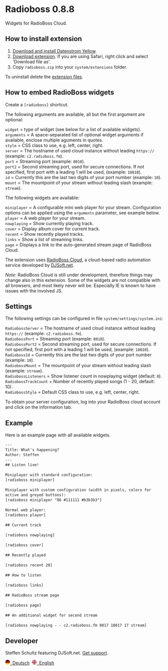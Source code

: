 Radioboss 0.8.8
===============
Widgets for RadioBoss Cloud.

## How to install extension

1. [Download and install Datenstrom Yellow](https://github.com/datenstrom/yellow/).
2. [Download extension](https://github.com/schulle4u/yellow-extensions-schulle4u/raw/master/zip/radioboss.zip). If you are using Safari, right click and select 'Download file as'.
3. Copy `radioboss.zip` into your `system/extensions` folder.

To uninstall delete the [extension files](extension.ini).

## How to embed RadioBoss widgets

Create a `[radioboss]` shortcut. 

The following arguments are available, all but the first argument are optional: 

`widget` = type of widget (see below for a list of available widgets).  
`arguments` = A space-separated list of optional widget arguments if available, enclose multiple aguments in quotes.   
`style` = CSS class to use, e.g. left, center, right.  
`server` = The hostname of used cloud instance without leading `https://` (example: `c2.radioboss.fm`).  
`port` = Streaming port (example: `8010`).  
`port2` = Second streaming port, used for secure connections. If not specified, first port with a leading 1 will be used, (example: `18010`).  
`id` = Currently this are the last two digits of your port number (example: `10`).  
`mount` = The mountpoint of your stream without leading slash (example: `stream`). 

The following widgets are available: 

`miniplayer` = A configurable mini web player for your stream. Configuration options can be applied using the `arguments` parameter, see example below.  
`player` = A web player for your stream.  
`nowplaying` = Show currently playing track.  
`cover` = Display album cover for current track.  
`recent` = Show recently played tracks.  
`links` = Show a list of streaming links.  
`page` = Displays a link to the auto-generated stream page of RadioBoss Cloud. 

The extension uses [RadioBoss Cloud](https://www.radioboss.fm/radioboss-cloud/), a cloud-based radio automation service developed by [DJSoft.net](https://www.djsoft.net). 

*Note*: RadioBoss Cloud is still under development, therefore things may change also in this extension. Some of the widgets are not compatible with all browsers, and most likely never will be. Especially IE is known to have issues with the involved JS.  

## Settings

The following settings can be configured in file `system/settings/system.ini`: 

`RadiobossServer` = The hostname of used cloud instance without leading `https://` (example: `c2.radioboss.fm`).  
`RadiobossPort` = Streaming port (example: `8010`).  
`RadiobossPort2` = Second streaming port, used for secure connections. If not specified, first port with a leading 1 will be used, (example: `18010`).  
`RadiobossId` = Currently this are the last two digits of your port number (example: `10`).  
`RadiobossMount` = The mountpoint of your stream without leading slash (example: `stream`).  
`RadiobossListeners` = Show listener count in nowplaying widget (default: `0`).  
`RadiobossTrackCount` = Number of recently played songs (1 - 20, default: 10).  
`RadiobossStyle` = Default CSS class to use, e.g. left, center, right. 

To obtain your server configuration, log into your RadioBoss cloud account and click on the information tab. 

## Example

Here is an example page with all available widgets. 

```
---
Title: What's happening?
Author: Steffen
---
## Listen live!

Miniplayer with standard configuration:   
[radioboss miniplayer]

Miniplayer with custom configuration (width in pixels, colors for active and greyed buttons):   
[radioboss miniplayer "86 #111111 #b3b3b3"]

Normal web player:  
[radioboss player]

## Current track

[radioboss nowplaying]

[radioboss cover]

## Recently played

[radioboss recent 20]

## How to listen

[radioboss links]

## RadioBoss stream page

[radioboss page]

## An additional widget for second stream

[radioboss nowplaying - - c2.radioboss.fm 8017 18017 17 stream]
```

## Developer

Steffen Schultz featuring DJSoft.net. [Get support](https://github.com/schulle4u/yellow-extensions-schulle4u/issues).

<p>
<a href="README-de.md"><img src="https://raw.githubusercontent.com/datenstrom/yellow-extensions/master/features/help/language-de.png" width="15" height="15" alt="Deutsch">&nbsp; Deutsch</a>&nbsp;
<a href="README.md"><img src="https://raw.githubusercontent.com/datenstrom/yellow-extensions/master/features/help/language-en.png" width="15" height="15" alt="English">&nbsp; English</a>&nbsp;
</p>
